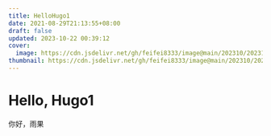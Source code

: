 ```yaml
---
title: HelloHugo1
date: 2021-08-29T21:13:55+08:00
draft: false
updated: 2023-10-22 00:39:12
cover:
  image: https://cdn.jsdelivr.net/gh/feifei8333/image@main/202310/202310021729107.jpg
thumbnail: https://cdn.jsdelivr.net/gh/feifei8333/image@main/202310/202310021729107.jpg
---
```


# Hello, Hugo1
你好，雨果
